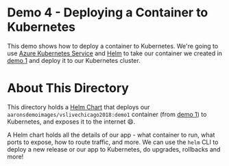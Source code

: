 # Demo 4 - Deploying a Container to Kubernetes

This demo shows how to deploy a container to Kubernetes. We're going to
use 
[Azure Kubernetes Service](https://docs.microsoft.com/en-us/azure/aks/intro-kubernetes) and 
[Helm](https://helm.sh) to take our container we created in [demo 1](/demo1)
and deploy it to our Kubernetes cluster.

# About This Directory

This directory holds a [Helm Chart](https://docs.helm.sh/developing_charts)
that deploys our `aaronsdemoimages/vslivechicago2018:demo1` container
(from [demo 1](/demo1)) to Kubernetes, and exposes it to the internet :smile:.

A Helm chart holds all the details of our app - what container to run, what
ports to expose, how to route traffic, and more. We can use the `helm` CLI
to deploy a new release or our app to Kubernetes, do upgrades, rollbacks and 
more!

